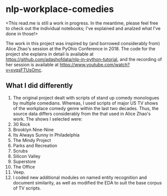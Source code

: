 # nlp-workplace-comedies

<This read.me is still a work in progress.
 In the meantime, please feel free to check out the individual notebooks; I've explained and analzed what I've done in those!>

The work in this project was inspired by (and borrowed considerably from) Alice Zhao's session at the PyOhio Conference in 2018. The code for the project she explains in detail is available at https://github.com/adashofdata/nlp-in-python-tutorial, and the recording of her session is available at https://www.youtube.com/watch?v=xvqsFTUsOmc.
## What I did differently
1. The original project dealt with scripts of stand up comedy monologues by multiple comedians. Whereas, I used scripts of major US TV shows of the workplace comedy genre within the last two decades. Thus, the source data differs considerably from the that used in Alice Zhao's work.
 The shows I selected were: 
 1. 30 Rock 
 2. Brooklyn Nine-Nine
 3. Its Always Sunny in Philadelphia
 4. The Mindy Project 
 5. Parks and Recreation 
 6. Scrubs
 7. Silicon Valley
 8. Superstore
 9. The Office
 10. Veep.
2. I coded new additional modules on named entity recognition and document similarity,  as well as modified the EDA to suit the base corpus of TV scripts.
